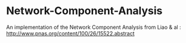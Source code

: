 # Network-Component-Analysis
An implementation of the Network Component Analysis from Liao &amp; al : http://www.pnas.org/content/100/26/15522.abstract
